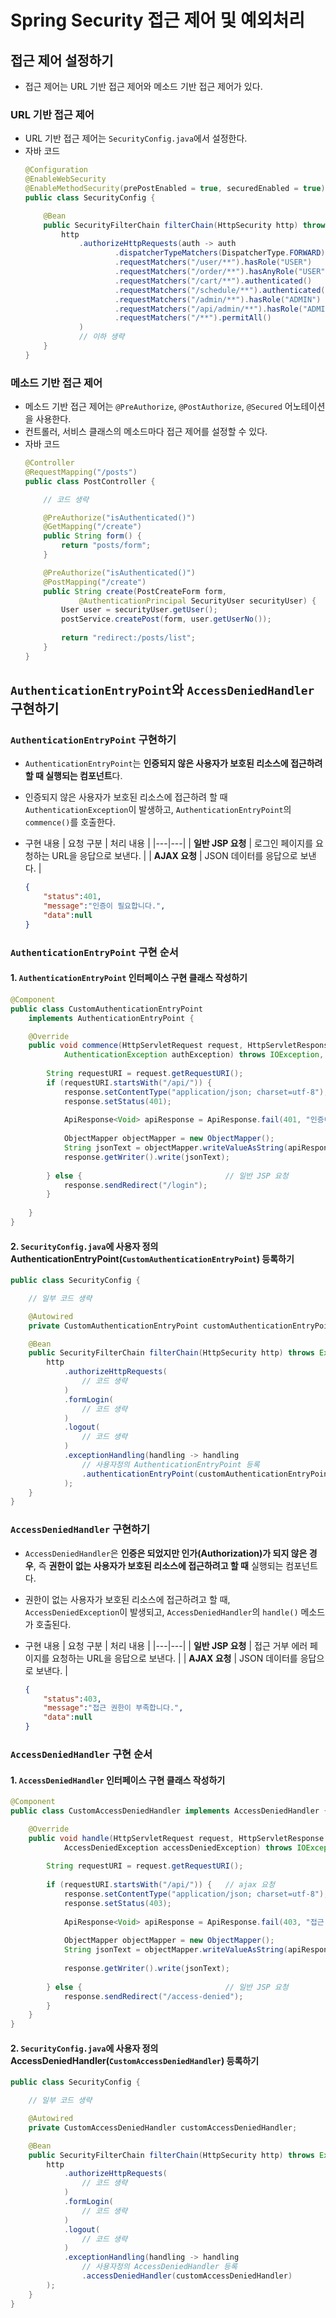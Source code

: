# Spring Security 접근 제어 및 예외처리

## 접근 제어 설정하기
- 접근 제어는 URL 기반 접근 제어와 메소드 기반 접근 제어가 있다.

### URL 기반 접근 제어
- URL 기반 접근 제어는 `SecurityConfig.java`에서 설정한다.
- 자바 코드
    ```java
    @Configuration
    @EnableWebSecurity
    @EnableMethodSecurity(prePostEnabled = true, securedEnabled = true)
    public class SecurityConfig {

        @Bean
        public SecurityFilterChain filterChain(HttpSecurity http) throws Exception {
            http
                .authorizeHttpRequests(auth -> auth
                        .dispatcherTypeMatchers(DispatcherType.FORWARD).permitAll()
                        .requestMatchers("/user/**").hasRole("USER")
                        .requestMatchers("/order/**").hasAnyRole("USER", "ADMIN")
                        .requestMatchers("/cart/**").authenticated()
                        .requestMatchers("/schedule/**").authenticated()
                        .requestMatchers("/admin/**").hasRole("ADMIN")
                        .requestMatchers("/api/admin/**").hasRole("ADMIN")
                        .requestMatchers("/**").permitAll()
                )
                // 이하 생략
        }
    }
    ```
### 메소드 기반 접근 제어
- 메소드 기반 접근 제어는 `@PreAuthorize`, `@PostAuthorize`, `@Secured` 어노테이션을 사용한다.
- 컨트롤러, 서비스 클래스의 메소드마다 접근 제어를 설정할 수 있다.
- 자바 코드
    ```java
    @Controller
    @RequestMapping("/posts")
    public class PostController {

        // 코드 생략

        @PreAuthorize("isAuthenticated()")
        @GetMapping("/create")
        public String form() {
            return "posts/form";
        }

        @PreAuthorize("isAuthenticated()")
        @PostMapping("/create")
        public String create(PostCreateForm form,
                @AuthenticationPrincipal SecurityUser securityUser) {
            User user = securityUser.getUser();
            postService.createPost(form, user.getUserNo());
            
            return "redirect:/posts/list";
        }
    }
    ```

## `AuthenticationEntryPoint`와 `AccessDeniedHandler` 구현하기
### `AuthenticationEntryPoint` 구현하기
- `AuthenticationEntryPoint`는 **인증되지 않은 사용자가 보호된 리소스에 접근하려 할 때 실행되는 컴포넌트**다.
- 인증되지 않은 사용자가 보호된 리소스에 접근하려 할 때 `AuthenticationException`이 발생하고, `AuthenticationEntryPoint`의 `commence()`를 호출한다.
- 구현 내용
    | 요청 구분 | 처리 내용 |
    |---|---|
    | **일반 JSP 요청** | 로그인 페이지를 요청하는 URL을 응답으로 보낸다. |
    | **AJAX 요청** | JSON 데이터를 응답으로 보낸다. |

    ```json
    {
        "status":401,
        "message":"인증이 필요합니다.",
        "data":null
    }
    ```

### `AuthenticationEntryPoint` 구현 순서
#### 1. `AuthenticationEntryPoint` 인터페이스 구현 클래스 작성하기
```java
@Component
public class CustomAuthenticationEntryPoint 
	implements AuthenticationEntryPoint {

	@Override
	public void commence(HttpServletRequest request, HttpServletResponse response,
			AuthenticationException authException) throws IOException, ServletException {
		
		String requestURI = request.getRequestURI();
		if (requestURI.startsWith("/api/")) {
			response.setContentType("application/json; charset=utf-8");
			response.setStatus(401);
			
			ApiResponse<Void> apiResponse = ApiResponse.fail(401, "인증이 필요합니다.");
			
			ObjectMapper objectMapper = new ObjectMapper();
			String jsonText = objectMapper.writeValueAsString(apiResponse);
			response.getWriter().write(jsonText);
			
		} else {								// 일반 JSP 요청
			response.sendRedirect("/login");
		}
		
	}
}
```

#### 2. `SecurityConfig.java`에 사용자 정의 AuthenticationEntryPoint(`CustomAuthenticationEntryPoint`) 등록하기
```java
public class SecurityConfig {

    // 일부 코드 생략

    @Autowired
	private CustomAuthenticationEntryPoint customAuthenticationEntryPoint;

    @Bean
	public SecurityFilterChain filterChain(HttpSecurity http) throws Exception {
        http
            .authorizeHttpRequests(
                // 코드 생략
            )
            .formLogin(
                // 코드 생략
            )
            .logout(
                // 코드 생략
            )
            .exceptionHandling(handling -> handling
                // 사용자정의 AuthenticationEntryPoint 등록
                .authenticationEntryPoint(customAuthenticationEntryPoint)
			);		
    }
}
```

### `AccessDeniedHandler` 구현하기
- `AccessDeniedHandler`은 **인증은 되었지만 인가(Authorization)가 되지 않은 경우**, 즉 **권한이 없는 사용자가 보호된 리소스에 접근하려고 할 때** 실행되는 컴포넌트다.
- 권한이 없는 사용자가 보호된 리소스에 접근하려고 할 때, `AccessDeniedException`이 발생되고, `AccessDeniedHandler`의 `handle()` 메소드가 호출된다.
- 구현 내용
    | 요청 구분 | 처리 내용 |
    |---|---|
    | **일반 JSP 요청** | 접근 거부 에러 페이지를 요청하는 URL을 응답으로 보낸다. |
    | **AJAX 요청** | JSON 데이터를 응답으로 보낸다. |

    ```json
    {
        "status":403,
        "message":"접근 권한이 부족합니다.",
        "data":null
    }
    ```

### `AccessDeniedHandler` 구현 순서

#### 1. `AccessDeniedHandler` 인터페이스 구현 클래스 작성하기
```java
@Component
public class CustomAccessDeniedHandler implements AccessDeniedHandler {

	@Override
	public void handle(HttpServletRequest request, HttpServletResponse response,
			AccessDeniedException accessDeniedException) throws IOException, ServletException {
		
		String requestURI = request.getRequestURI();
		
		if (requestURI.startsWith("/api/")) {	// ajax 요청
			response.setContentType("application/json; charset=utf-8");
			response.setStatus(403);
			
			ApiResponse<Void> apiResponse = ApiResponse.fail(403, "접근 권한이 부족합니다.");	
			
			ObjectMapper objectMapper = new ObjectMapper();
			String jsonText = objectMapper.writeValueAsString(apiResponse);
			
			response.getWriter().write(jsonText);
			
		} else {								// 일반 JSP 요청
			response.sendRedirect("/access-denied");
		}		
	}
}

```

#### 2. `SecurityConfig.java`에 사용자 정의 AccessDeniedHandler(`CustomAccessDeniedHandler`) 등록하기
```java
public class SecurityConfig {

    // 일부 코드 생략

    @Autowired
	private CustomAccessDeniedHandler customAccessDeniedHandler;

    @Bean
	public SecurityFilterChain filterChain(HttpSecurity http) throws Exception {
        http
            .authorizeHttpRequests(
                // 코드 생략
            )
            .formLogin(
                // 코드 생략
            )
            .logout(
                // 코드 생략
            )
            .exceptionHandling(handling -> handling
                // 사용자정의 AccessDeniedHandler 등록
                .accessDeniedHandler(customAccessDeniedHandler)
	    );		
    }
}
```
